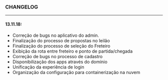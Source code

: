 ### CHANGELOG
---
#### 13.11.18:

* Correção de bugs no aplicativo do admin.
* Finalização do processo de propostas no leilão
* Finalização do processo de seleção do Freteiro
* Exibição da rota entre freteiro e ponto de partida/chegada
* Correção de bugs no processo de cadastro
* Disponibilização dos apps através do domínio
* Unificação da experiência de login
* Organização da configuração para containerização na nuvem
